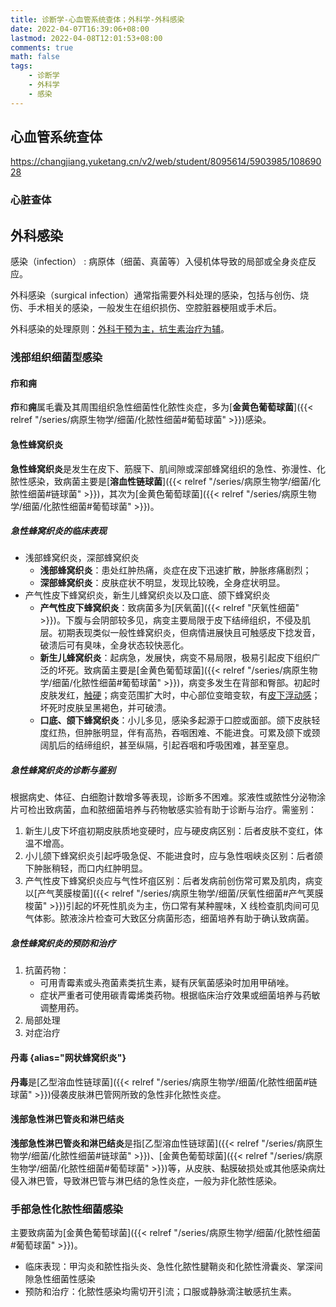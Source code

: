 ```yaml
---
title: 诊断学-心血管系统查体；外科学-外科感染
date: 2022-04-07T16:39:06+08:00
lastmod: 2022-04-08T12:01:53+08:00
comments: true
math: false
tags:
    - 诊断学
    - 外科学
    - 感染
---
```


## 心血管系统查体

https://changjiang.yuketang.cn/v2/web/student/8095614/5903985/10869028

### 心脏查体

## 外科感染

感染（infection）
: 病原体（细菌、真菌等）入侵机体导致的局部或全身炎症反应。

外科感染（surgical infection）通常指需要外科处理的感染，包括与创伤、烧伤、手术相关的感染，一般发生在组织损伤、空腔脏器梗阻或手术后。

外科感染的处理原则：<ins>外科干预为主，抗生素治疗为辅</ins>。

### 浅部组织细菌型感染

#### 疖和痈

**疖**和**痈**属毛囊及其周围组织急性细菌性化脓性炎症，多为[**金黄色葡萄球菌**]({{< relref "/series/病原生物学/细菌/化脓性细菌#葡萄球菌" >}})感染。

#### 急性蜂窝织炎

**急性蜂窝织炎**是发生在皮下、筋膜下、肌间隙或深部蜂窝组织的急性、弥漫性、化脓性感染，致病菌主要是[**溶血性链球菌**]({{< relref "/series/病原生物学/细菌/化脓性细菌#链球菌" >}})，其次为[金黄色葡萄球菌]({{< relref "/series/病原生物学/细菌/化脓性细菌#葡萄球菌" >}})。

##### 急性蜂窝织炎的临床表现

- 浅部蜂窝织炎，深部蜂窝织炎
    - **浅部蜂窝织炎**：患处红肿热痛，炎症在皮下迅速扩散，肿胀疼痛剧烈；
    - **深部蜂窝织炎**：皮肤症状不明显，发现比较晚，全身症状明显。
- 产气性皮下蜂窝织炎，新生儿蜂窝织炎以及口底、颌下蜂窝织炎
    - **产气性皮下蜂窝织炎**：致病菌多为[厌氧菌]({{< relref "厌氧性细菌" >}})。下腹与会阴部较多见，病变主要局限于皮下结缔组织，不侵及肌层。初期表现类似一般性蜂窝织炎，但病情进展快且可触感皮下捻发音，破溃后可有臭味，全身状态较快恶化。
    - **新生儿蜂窝织炎**：起病急，发展快，病变不易局限，极易引起皮下组织广泛的坏死。致病菌主要是[金黄色葡萄球菌]({{< relref "/series/病原生物学/细菌/化脓性细菌#葡萄球菌" >}})，病变多发生在背部和臀部。初起时皮肤发红，<ins>触硬</ins>；病变范围扩大时，中心部位变暗变软，有<ins>皮下浮动感</ins>；坏死时皮肤呈黑褐色，并可破溃。
    - **口底、颌下蜂窝织炎**：小儿多见，感染多起源于口腔或面部。颌下皮肤轻度红热，但肿胀明显，伴有高热，吞咽困难、不能进食。可累及颌下或颈阔肌后的结缔组织，甚至纵隔，引起吞咽和呼吸困难，甚至窒息。

##### 急性蜂窝织炎的诊断与鉴别

根据病史、体征、白细胞计数增多等表现，诊断多不困难。浆液性或脓性分泌物涂片可检出致病菌，血和脓细菌培养与药物敏感实验有助于诊断与治疗。需鉴别：

1. 新生儿皮下坏疽初期皮肤质地变硬时，应与硬皮病区别：后者皮肤不变红，体温不增高。
2. 小儿颌下蜂窝织炎引起呼吸急促、不能进食时，应与急性咽峡炎区别：后者颌下肿胀稍轻，而口内红肿明显。
3. 产气性皮下蜂窝织炎应与气性坏疽区别：后者发病前创伤常可累及肌肉，病变以[产气荚膜梭菌]({{< relref "/series/病原生物学/细菌/厌氧性细菌#产气荚膜梭菌" >}})引起的坏死性肌炎为主，伤口常有某种腥味，X 线检查肌肉间可见气体影。脓液涂片检查可大致区分病菌形态，细菌培养有助于确认致病菌。

##### 急性蜂窝织炎的预防和治疗

<!-- https://changjiang.yuketang.cn/v2/web/student-v3/8505407/599449876645917952/10872420 -->

1. 抗菌药物：
    - 可用青霉素或头孢菌素类抗生素，疑有厌氧菌感染时加用甲硝唑。
    - 症状严重者可使用碳青霉烯类药物。根据临床治疗效果或细菌培养与药敏调整用药。
2. 局部处理
3. 对症治疗

#### 丹毒 {alias="网状蜂窝织炎"}

**丹毒**是[乙型溶血性链球菌]({{< relref "/series/病原生物学/细菌/化脓性细菌#链球菌" >}})侵袭皮肤淋巴管网所致的急性非化脓性炎症。

#### 浅部急性淋巴管炎和淋巴结炎

**浅部急性淋巴管炎和淋巴结炎**是指[乙型溶血性链球菌]({{< relref "/series/病原生物学/细菌/化脓性细菌#链球菌" >}})、[金黄色葡萄球菌]({{< relref "/series/病原生物学/细菌/化脓性细菌#葡萄球菌" >}})等，从皮肤、黏膜破损处或其他感染病灶侵入淋巴管，导致淋巴管与淋巴结的急性炎症，一般为非化脓性感染。


### 手部急性化脓性细菌感染

主要致病菌为[金黄色葡萄球菌]({{< relref "/series/病原生物学/细菌/化脓性细菌#葡萄球菌" >}})。

- 临床表现：甲沟炎和脓性指头炎、急性化脓性腱鞘炎和化脓性滑囊炎、掌深间隙急性细菌性感染
- 预防和治疗：化脓性感染均需切开引流；口服或静脉滴注敏感抗生素。
